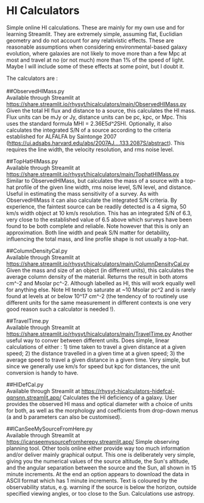 # HI Calculators
Simple online HI calculations. These are mainly for my own use and for learning Streamlit. They are extremely simple, assuming flat, Euclidian geometry and do not account for any relativistic effects. These are reasonable assumptions when considering environmental-based galaxy evolution, where galaxies are not likely to move more than a few Mpc at most and travel at no (or not much) more than 1% of the speed of light. Maybe I will include some of these effects at some point, but I doubt it.

The calculators are :<br><br>
##ObservedHIMass.py<br>
Available through Streamlit at https://share.streamlit.io/rhysyt/hicalculators/main/ObservedHIMass.py<br>
Given the total HI flux and distance to a source, this calculates the HI mass. Flux units can be mJy or Jy, distance units can be pc, kpc, or Mpc. This uses the standard formula MHI = 2.36E5*d^2*SHI. Optionally, it also calculates the integrated S/N of a source according to the criteria established for ALFALFA by Saintonge 2007 (https://ui.adsabs.harvard.edu/abs/2007AJ....133.2087S/abstract). This requires the line width, the velocity resolution, and rms noise level.

##TopHatHIMass.py<br>
Available through Streamlit at https://share.streamlit.io/rhysyt/hicalculators/main/TophatHIMass.py<br>
Similar to ObservedHIMass, but calculates the mass of a source with a top-hat profile of the given line width, rms noise level, S/N level, and distance. Useful in estimating the mass sensitivity of a survey. As with ObservedHIMass it can also calculate the integrated S/N criteria. By experience, the faintest source can be readily detected is a 4 sigma, 50 km/s width object at 10 km/s resolution. This has an integrated S/N of 6.3, very close to the established value of 6.5 above which surveys have been found to be both complete and reliable. Note however that this is only an approximation. Both line width and peak S/N matter for detability, influencing the total mass, and line profile shape is not usually a top-hat.

##ColumnDensityCal.py<br>
Available through Streamlit at https://share.streamlit.io/rhysyt/hicalculators/main/ColumnDensityCal.py<br>
Given the mass and size of an object (in different units), this calculates the average column density of the material. Returns the result in both atoms cm^-2 and Msolar pc^-2. Although labelled as HI, this will work equally well for anything else. Note HI tends to saturate at ~10 Msolar pc^2 and is rarely found at levels at or below 10^17 cm^-2 (the tendency of to routinely use different units for the same measurement in different contexts is one very good reason such a calculator is needed !).

##TravelTime.py<br>
Available through Streamlit at https://share.streamlit.io/rhysyt/hicalculators/main/TravelTime.py
Another useful way to conver between different units. Does simple, linear calculations of either : 1) time taken to travel a given distance at a given speed; 2) the distance travelled in a given time at a given speed; 3) the average speed to travel a given distance in a given time. Very simple, but since we generally use km/s for speed but kpc for distances, the unit conversion is handy to have.

##HIDefCal.py<br>
Available through Streamlit at https://rhysyt-hicalculators-hidefcal-qqnsnn.streamlit.app/
Calculates the HI deficiency of a galaxy. User provides the observed HI mass and optical diameter with a choice of units for both, as well as the morphology and coefficients from drop-down menus (a and b parameters can also be customised).

##ICanSeeMySourceFromHere.py<br>
Available through Streamlit at https://icanseemysourcefromherepy.streamlit.app/
Simple observing planning tool. Other tools online either provide way too much information and/or deliver mainly graphical output. This one is deliberately very simple, giving you the numerical values of the source altitude, the Sun's altitude, and the angular separation between the source and the Sun, all shown in 15 minute increments. At the end an option appears to download the data in ASCII format which has 1 minute increments. Text is coloured by the observability status, e.g. warning if the source is below the horizon, outside specified viewing angles, or too close to the Sun. Calculations use astropy.
